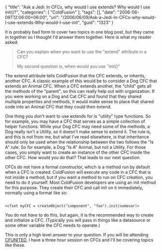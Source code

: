 {
	"title": "Ask a Jedi: In CFCs, why would I use extends? Why would I use init()?",
	"categories": [
		"ColdFusion"
	],
	"tags": [],
	"date": "2006-06-09T12:06:00+06:00",
	"url": "/2006/06/09/Ask-a-Jedi-In-CFCs-why-would-I-use-extends-Why-would-I-use-init",
	"guid": "1323"
}

It is probably bad form to cover two topics in one blog post, but they came in together so I thought I'd answer them together. Here is what my reader asked:

<blockquote>
Can you explain when you want to use the "extend" attribute in a CFC?

My second question is, when would you use "init()"
</blockquote>

The extend attribute tells ColdFusion that the CFC extends, or inherits, another CFC. A classic example of this would be to consider a Dog CFC that extends an Animal CFC. When a CFC extends another, the "child" gets all the methods of the "parent", so this can really help out with organization. If you were working on a Dog and Cat CFC and found that they shared multiple properties and methods, it would make sense to place that shared code into an Animal CFC that they could then extend.

One thing you don't want to use extends for is "utility" type functions. So for example, you may have a CFC that serves as a simple collection of helper functions. While your Dog CFC may need some of the methods, a Dog really isn't a Utility, so it doesn't make sense to extend it. The rule is, and this is not from me, but what I've read elsewhere, is that inheritance should only be used when the relationship between the two follows the "Is A" rule. So for example, a Dog "Is A" Animal, but not a Utility. For those cases, you simply want to create an instance of the other CFC inside the other CFC. How would you do that? That leads to our next question.

CFCs do not have a formal constructor, which is a method run by default when a CFC is created. ColdFusion will execute any code in a CFC that is not inside a method, but if you want a method to run on CFC creation, you need to do it yourself. Most ColdFusion developers are using an init method for this purpose. They create their CFC and call init on it immediately, normally using a format like so:

<code>
&lt;cfset myCFC = createObject("component", "foo").init(somevar)&gt;
</code>

You do not <i>have</i> to do this, but again, it is the recommended way to create and initialize a CFC. (Typically you will pass in things like a datasource or some other variable the CFC needs to operate.)

This is only a high level answer to your question. If you will be attending <a href="http://www.cfunited.com/">CFUNITED</a>, I have a three hour session on CFCs and I'll be covering topics like these.